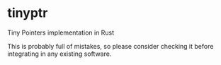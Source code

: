 # tinyptr
Tiny Pointers implementation in Rust

This is probably full of mistakes, so please consider checking it before integrating in any existing software.